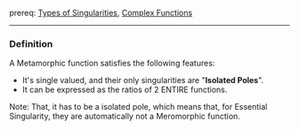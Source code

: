 
prereq: [Types of Singularities](Types%20of%20Singularities.md), [Complex Functions](Complex%20Functions.md)

---

### Definition 

A Metamorphic function satisfies the following features: 

* It's single valued, and their only singularities are "**Isolated Poles**". 
* It can be expressed as the ratios of 2 ENTIRE functions. 

Note: That, it has to be a isolated pole, which means that, for Essential Singularity, they are automatically not a Meromorphic function. 